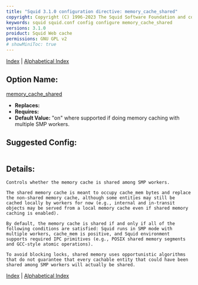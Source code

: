```yaml
---
title: "Squid 3.1.0 configuration directive: memory_cache_shared"
copyright: Copyright (C) 1996-2023 The Squid Software Foundation and contributors
keywords: squid squid.conf config configure memory_cache_shared
versions: 3.1.0
proiduct: Squid Web cache
permissions: GNU GPL v2
# showMiniToc: true
---
```

[Index](index#toc_memory_cache_shared) | [Alphabetical Index](index_all#toc_memory_cache_shared)

## Option Name:
[memory_cache_shared](#memory_cache_shared)
 * **Replaces:** 
 * **Requires:** 
 * **Default Value:** "on" where supported if doing memory caching with multiple SMP workers.


## Suggested Config:
```plaintext

```

## Details:

	Controls whether the memory cache is shared among SMP workers.

	The shared memory cache is meant to occupy cache_mem bytes and replace
	the non-shared memory cache, although some entities may still be
	cached locally by workers for now (e.g., internal and in-transit
	objects may be served from a local memory cache even if shared memory
	caching is enabled).

	By default, the memory cache is shared if and only if all of the
	following conditions are satisfied: Squid runs in SMP mode with
	multiple workers, cache_mem is positive, and Squid environment
	supports required IPC primitives (e.g., POSIX shared memory segments
	and GCC-style atomic operations).

	To avoid blocking locks, shared memory uses opportunistic algorithms
	that do not guarantee that every cachable entity that could have been
	shared among SMP workers will actually be shared.



[Index](index#toc_memory_cache_shared) | [Alphabetical Index](index_all#toc_memory_cache_shared)


